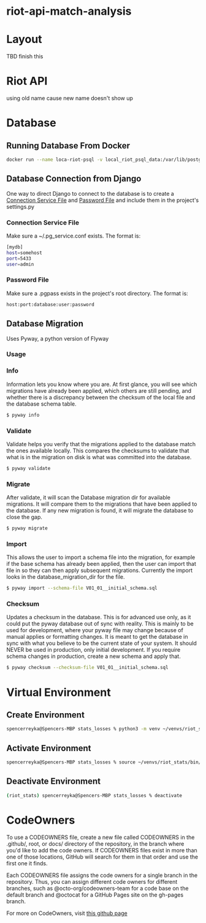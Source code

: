# riot-api-match-analysis


# Layout 
TBD finish this 

# Riot API 
using old name cause new name doesn't show up 

# Database

## Running Database From Docker

```bash
docker run --name loca-riot-psql -v local_riot_psql_data:/var/lib/postgresql/data -p 54320:5432 -e POSTGRES_PASSWORD=my_password -d postgres
```

## Database Connection from Django
One way to direct Django to connect to the database is to create a [Connection Service File](https://www.postgresql.org/docs/current/libpq-pgservice.html) and [Password File](https://www.postgresql.org/docs/current/libpq-pgpass.html) and include them in the project's settings.py

### Connection Service File 
Make sure a ~/.pg_service.conf exists. 
The format is:
```bash
[mydb]
host=somehost
port=5433
user=admin
```

### Password File 
Make sure a .pgpass exists in the project's root directory. 
The format is:
```bash
host:port:database:user:password
```


## Database Migration
Uses Pyway, a python version of Flyway

### Usage

### Info
Information lets you know where you are. At first glance, you will see which migrations have already been applied, which others are still pending, and whether there is a discrepancy between the checksum of the local file and the database schema table.

```bash
$ pyway info
```

### Validate
Validate helps you verify that the migrations applied to the database match the ones available locally. This compares the checksums to validate that what is in the migration on disk is what was committed into the database.

```bash
$ pyway validate
```

### Migrate
After validate, it will scan the Database migration dir for available migrations. It will compare them to the migrations that have been applied to the database. If any new migration is found, it will migrate the database to close the gap.

```bash
$ pyway migrate
```

### Import
This allows the user to import a schema file into the migration, for example if the base schema has already been applied, then the user can import that file in so they can then apply subsequent migrations. Currently the import looks in the database_migration_dir for the file.

```bash
$ pyway import --schema-file V01_01__initial_schema.sql
```

### Checksum
Updates a checksum in the database. This is for advanced use only, as it could put the pyway database out of sync with reality. This is mainly to be used for development, where your pyway file may change because of manual applies or formatting changes. It is meant to get the database in sync with what you believe to be the current state of your system. It should NEVER be used in production, only initial development. If you require schema changes in production, create a new schema and apply that.

```bash
$ pyway checksum --checksum-file V01_01__initial_schema.sql
```

# Virtual Environment

## Create Environment

```bash
spencerreyka@Spencers-MBP stats_losses % python3 -m venv ~/venvs/riot_stats 
```

## Activate Environment 

```bash
spencerreyka@Spencers-MBP stats_losses % source ~/venvs/riot_stats/bin/activate
```

## Deactivate Environment

```bash
(riot_stats) spencerreyka@Spencers-MBP stats_losses % deactivate
```



# CodeOwners

To use a CODEOWNERS file, create a new file called CODEOWNERS in the .github/, root, or docs/ directory of the repository, in the branch where you'd like to add the code owners. If CODEOWNERS files exist in more than one of those locations, GitHub will search for them in that order and use the first one it finds.

Each CODEOWNERS file assigns the code owners for a single branch in the repository. Thus, you can assign different code owners for different branches, such as @octo-org/codeowners-team for a code base on the default branch and @octocat for a GitHub Pages site on the gh-pages branch.

For more on CodeOwners, visit [this github page](https://docs.github.com/en/repositories/managing-your-repositorys-settings-and-features/customizing-your-repository/about-code-owners)
